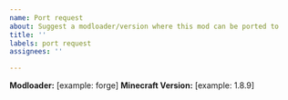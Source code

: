 ```yaml
---
name: Port request
about: Suggest a modloader/version where this mod can be ported to
title: ''
labels: port request
assignees: ''

---
```


**Modloader:** [example: forge]
**Minecraft Version:** [example: 1.8.9]
